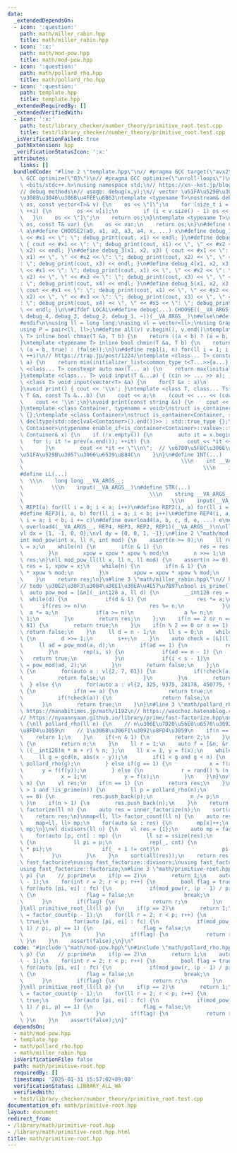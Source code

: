 ```yaml
---
data:
  _extendedDependsOn:
  - icon: ':question:'
    path: math/miller_rabin.hpp
    title: math/miller_rabin.hpp
  - icon: ':x:'
    path: math/mod-pow.hpp
    title: math/mod-pow.hpp
  - icon: ':question:'
    path: math/pollard_rho.hpp
    title: math/pollard_rho.hpp
  - icon: ':question:'
    path: template.hpp
    title: template.hpp
  _extendedRequiredBy: []
  _extendedVerifiedWith:
  - icon: ':x:'
    path: test/library_checker/number_theory/primitive_root.test.cpp
    title: test/library_checker/number_theory/primitive_root.test.cpp
  _isVerificationFailed: true
  _pathExtension: hpp
  _verificationStatusIcon: ':x:'
  attributes:
    links: []
  bundledCode: "#line 2 \"template.hpp\"\n// #pragma GCC target(\"avx2\")\n// #pragma\
    \ GCC optimize(\"O3\")\n// #pragma GCC optimize(\"unroll-loops\")\n\n#include\
    \ <bits/stdc++.h>\nusing namespace std;\n// https://xn--kst.jp/blog/2019/08/29/cpp-comp/\n\
    // debug methods\n// usage: debug(x,y);\n// vector \u51FA\u529B\u3067\u304D\u308B\
    \u3088\u3046\u306B\u4FEE\u6B63\ntemplate <typename T>\nostream& debug_print(ostream&\
    \ os, const vector<T>& v) {\n    os << \"[\";\n    for (size_t i = 0; i < v.size();\
    \ ++i) {\n        os << v[i];\n        if (i < v.size() - 1) os << \", \";\n \
    \   }\n    os << \"]\";\n    return os;\n}\ntemplate <typename T>\nostream& debug_print(ostream&\
    \ os, const T& var) {\n    os << var;\n    return os;\n}\n#define CHOOSE(a) CHOOSE2\
    \ a\n#define CHOOSE2(a0, a1, a2, a3, a4, x, ...) x\n#define debug_1(x1) { cout\
    \ << #x1 << \": \"; debug_print(cout, x1) << endl; }\n#define debug_2(x1, x2)\
    \ { cout << #x1 << \": \"; debug_print(cout, x1) << \", \" << #x2 << \": \"; debug_print(cout,\
    \ x2) << endl; }\n#define debug_3(x1, x2, x3) { cout << #x1 << \": \"; debug_print(cout,\
    \ x1) << \", \" << #x2 << \": \"; debug_print(cout, x2) << \", \" << #x3 << \"\
    : \"; debug_print(cout, x3) << endl; }\n#define debug_4(x1, x2, x3, x4) { cout\
    \ << #x1 << \": \"; debug_print(cout, x1) << \", \" << #x2 << \": \"; debug_print(cout,\
    \ x2) << \", \" << #x3 << \": \"; debug_print(cout, x3) << \", \" << #x4 << \"\
    : \"; debug_print(cout, x4) << endl; }\n#define debug_5(x1, x2, x3, x4, x5) {\
    \ cout << #x1 << \": \"; debug_print(cout, x1) << \", \" << #x2 << \": \"; debug_print(cout,\
    \ x2) << \", \" << #x3 << \": \"; debug_print(cout, x3) << \", \" << #x4 << \"\
    : \"; debug_print(cout, x4) << \", \" << #x5 << \": \"; debug_print(cout, x5)\
    \ << endl; }\n\n#ifdef LOCAL\n#define debug(...) CHOOSE((__VA_ARGS__, debug_5,\
    \ debug_4, debug_3, debug_2, debug_1, ~))(__VA_ARGS__)\n#else\n#define debug(...)\n\
    #endif\n\nusing ll = long long;\nusing vl = vector<ll>;\nusing Graph = vector<vector<ll>>;\n\
    using P = pair<ll, ll>;\n#define all(v) v.begin(), v.end()\ntemplate <typename\
    \ T> inline bool chmax(T &a, T b) {\n    return ((a < b) ? (a = b, true) : (false));\n\
    }\ntemplate <typename T> inline bool chmin(T &a, T b) {\n    return ((a > b) ?\
    \ (a = b, true) : (false));\n}\n#define rep1(i, n) for(ll i = 1; i <= ((ll)n);\
    \ ++i)\n// https://trap.jp/post/1224/\ntemplate <class... T> constexpr auto min(T...\
    \ a) {\n    return min(initializer_list<common_type_t<T...>>{a...});\n}\ntemplate\
    \ <class... T> constexpr auto max(T... a) {\n    return max(initializer_list<common_type_t<T...>>{a...});\n\
    }\ntemplate <class... T> void input(T &...a) { (cin >> ... >> a); }\ntemplate\
    \ <class T> void input(vector<T> &a) {\n    for(T &x : a)\n        cin >> x;\n\
    }\nvoid print() { cout << '\\n'; }\ntemplate <class T, class... Ts> void print(const\
    \ T &a, const Ts &...b) {\n    cout << a;\n    (cout << ... << (cout << ' ', b));\n\
    \    cout << '\\n';\n}\nvoid print(const string &s) {\n    cout << s << '\\n';\n\
    }\ntemplate <class Container, typename = void>\nstruct is_container : std::false_type\
    \ {};\ntemplate <class Container>\nstruct is_container<Container, std::void_t<decltype(std::declval<Container>().begin()),\
    \ decltype(std::declval<Container>().end())>> : std::true_type {};\ntemplate <class\
    \ Container>\ntypename enable_if<is_container<Container>::value>::type print(const\
    \ Container& x) {\n    if (!x.empty()) {\n        auto it = x.begin();\n     \
    \   for (; it != prev(x.end()); ++it) {\n            cout << *it << \" \";\n \
    \       }\n        cout << *it << \"\\n\";  // \u6700\u5F8C\u306E\u8981\u7D20\u3092\
    \u51FA\u529B\u3057\u3066\u6539\u884C\n    }\n}\n#define INT(...)             \
    \                                                  \\\n    int __VA_ARGS__;  \
    \                                                         \\\n    input(__VA_ARGS__)\n\
    #define LL(...)                                                              \
    \  \\\n    long long __VA_ARGS__;                                            \
    \         \\\n    input(__VA_ARGS__)\n#define STR(...)                       \
    \                                        \\\n    string __VA_ARGS__;         \
    \                                               \\\n    input(__VA_ARGS__)\n#define\
    \ REP1(a) for(ll i = 0; i < a; i++)\n#define REP2(i, a) for(ll i = 0; i < a; i++)\n\
    #define REP3(i, a, b) for(ll i = a; i < b; i++)\n#define REP4(i, a, b, c) for(ll\
    \ i = a; i < b; i += c)\n#define overload4(a, b, c, d, e, ...) e\n#define rep(...)\
    \ overload4(__VA_ARGS__, REP4, REP3, REP2, REP1)(__VA_ARGS__)\n\nll inf = 3e18;\n\
    vl dx = {1, -1, 0, 0};\nvl dy = {0, 0, 1, -1};\n#line 2 \"math/mod-pow.hpp\"\n\
    int mod_pow(int x, ll n, int mod) {\n    assert(n >= 0);\n    ll res = 1, xpow\
    \ = x;\n    while(n) {\n        if(n & 1) {\n            res = res * xpow % mod;\n\
    \        }\n        xpow = xpow * xpow % mod;\n        n >>= 1;\n    }\n    return\
    \ res;\n}\nll mod_pow_ll(ll x, ll n, ll mod) {\n    assert(n >= 0);\n    __int128\
    \ res = 1, xpow = x;\n    while(n) {\n        if(n & 1) {\n            res = res\
    \ * xpow % mod;\n        }\n        xpow = xpow * xpow % mod;\n        n >>= 1;\n\
    \    }\n    return res;\n}\n#line 3 \"math/miller_rabin.hpp\"\n// https://drken1215.hatenablog.com/entry/2023/05/23/233000\n\
    // todo \u30E2\u30F3\u30B4\u30E1\u30EA\u4E57\u7B97\nbool is_prime(ll n) {\n  \
    \  auto pow_mod = [&n](__int128 a, ll d) {\n        __int128 res = 1;\n      \
    \  while(d) {\n            if(d & 1) {\n                res *= a;\n          \
    \      if(res >= n)\n                    res %= n;\n            }\n          \
    \  a *= a;\n            if(a >= n)\n                a %= n;\n            d >>=\
    \ 1;\n        }\n        return res;\n    };\n    if(n == 2 or n == 7 or n ==\
    \ 61) {\n        return true;\n    }\n    if(n % 2 == 0 or n == 1) {\n       \
    \ return false;\n    }\n    ll d = n - 1;\n    ll s = 0;\n    while(d % 2 == 0)\
    \ {\n        d >>= 1;\n        s++;\n    }\n    auto check = [&](ll a) {\n   \
    \     ll ad = pow_mod(a, d);\n        if(ad == 1) {\n            return true;\n\
    \        }\n        rep(i, s) {\n            if(ad == n - 1) {\n             \
    \   return true;\n            }\n            if(i < s - 1)\n                ad\
    \ = pow_mod(ad, 2);\n        }\n        return false;\n    };\n    if(n < 4759123141)\
    \ {\n        for(auto a : vl{2, 7, 61}) {\n            if(!check(a)) {\n     \
    \           return false;\n            }\n        }\n        return true;\n  \
    \  } else {\n        for(auto a : vl{2, 325, 9375, 28178, 450775, 9780504, 1795265022})\
    \ {\n            if(n == a) {\n                return true;\n            }\n \
    \           if(!check(a)) {\n                return false;\n            }\n  \
    \      }\n        return true;\n    }\n}\n#line 3 \"math/pollard_rho.hpp\"\n//\
    \ https://manabitimes.jp/math/1192\n// https://wacchoz.hatenablog.com/entry/2019/01/05/230128\n\
    // https://nyaannyaan.github.io/library/prime/fast-factorize.hpp\nnamespace fast_factorize\
    \ {\nll pollard_rho(ll n) {\n    // n\u306E\u7D20\u56E0\u6570\u3092\uFF11\u3064\
    \u8FD4\u3059\n    // 1\u306B\u306F1\u3092\u8FD4\u3059\n    if(n == 1) {\n    \
    \    return 1;\n    }\n    if(~n & 1) {\n        return 2;\n    }\n    if(is_prime(n))\
    \ {\n        return n;\n    }\n    ll r = 1;\n    auto f = [&n, &r](ll m) { return\
    \ ((__int128)m * m + r) % n; };\n    ll x = 1, y = f(x);\n    while(1) {\n   \
    \     ll g = gcd(n, abs(x - y));\n        if(1 < g and g < n) {\n            return\
    \ pollard_rho(g);\n        } else if(g == 1) {\n            x = f(x);\n      \
    \      y = f(f(y));\n        } else {\n            r = rand() % (n - 2) + 2;\n\
    \            x = 1;\n            y = f(x);\n        }\n    }\n}\nvl inner_factorize(ll\
    \ n) {\n    vl res;\n    if(n == 1) {\n        return res;\n    }\n    while(n\
    \ > 1 and !is_prime(n)) {\n        ll p = pollard_rho(n);\n        while(n % p\
    \ == 0) {\n            res.push_back(p);\n            n /= p;\n        }\n   \
    \ }\n    if(n > 1) {\n        res.push_back(n);\n    }\n    return res;\n}\nvl\
    \ factorize(ll n) {\n    auto res = inner_factorize(n);\n    sort(all(res));\n\
    \    return res;\n}\nmap<ll, ll> factor_count(ll n) {\n    auto res = inner_factorize(n);\n\
    \    map<ll, ll> mp;\n    for(auto &x : res) {\n        mp[x]++;\n    }\n    return\
    \ mp;\n}\nvl divisors(ll n) {\n    vl res = {1};\n    auto mp = factor_count(n);\n\
    \    for(auto [p, cnt] : mp) {\n        ll sz = ssize(res);\n        rep(i, sz)\
    \ {\n            ll pi = p;\n            rep(_, cnt) {\n                res.push_back(res[i]\
    \ * pi);\n                if(_ + 1 != cnt)\n                    pi *= p;\n   \
    \         }\n        }\n    }\n    sort(all(res));\n    return res;\n}\n} // namespace\
    \ fast_factorize\nusing fast_factorize::divisors;\nusing fast_factorize::factor_count;\n\
    using fast_factorize::factorize;\n#line 3 \"math/primitive-root.hpp\"\nint primitive_root(int\
    \ p) {\n    // p:prime\n    if(p == 2)\n        return 1;\n    auto fc = factor_count(p\
    \ - 1);\n    for(int r = 2; r < p; r++) {\n        bool flag = true;\n       \
    \ for(auto [pi, ei] : fc) {\n            if(mod_pow(r, (p - 1) / pi, p) == 1)\
    \ {\n                flag = false;\n                break;\n            }\n  \
    \      }\n        if(flag) {\n            return r;\n        }\n    }\n    assert(false);\n\
    }\nll primitive_root_ll(ll p) {\n    if(p == 2)\n        return 1;\n    auto fc\
    \ = factor_count(p - 1);\n    for(ll r = 2; r < p; r++) {\n        bool flag =\
    \ true;\n        for(auto [pi, ei] : fc) {\n            if(mod_pow_ll(r, (p -\
    \ 1) / pi, p) == 1) {\n                flag = false;\n                break;\n\
    \            }\n        }\n        if(flag) {\n            return r;\n       \
    \ }\n    }\n    assert(false);\n}\n"
  code: "#include \"math/mod-pow.hpp\"\n#include \"math/pollard_rho.hpp\"\nint primitive_root(int\
    \ p) {\n    // p:prime\n    if(p == 2)\n        return 1;\n    auto fc = factor_count(p\
    \ - 1);\n    for(int r = 2; r < p; r++) {\n        bool flag = true;\n       \
    \ for(auto [pi, ei] : fc) {\n            if(mod_pow(r, (p - 1) / pi, p) == 1)\
    \ {\n                flag = false;\n                break;\n            }\n  \
    \      }\n        if(flag) {\n            return r;\n        }\n    }\n    assert(false);\n\
    }\nll primitive_root_ll(ll p) {\n    if(p == 2)\n        return 1;\n    auto fc\
    \ = factor_count(p - 1);\n    for(ll r = 2; r < p; r++) {\n        bool flag =\
    \ true;\n        for(auto [pi, ei] : fc) {\n            if(mod_pow_ll(r, (p -\
    \ 1) / pi, p) == 1) {\n                flag = false;\n                break;\n\
    \            }\n        }\n        if(flag) {\n            return r;\n       \
    \ }\n    }\n    assert(false);\n}"
  dependsOn:
  - math/mod-pow.hpp
  - template.hpp
  - math/pollard_rho.hpp
  - math/miller_rabin.hpp
  isVerificationFile: false
  path: math/primitive-root.hpp
  requiredBy: []
  timestamp: '2025-01-31 15:57:02+09:00'
  verificationStatus: LIBRARY_ALL_WA
  verifiedWith:
  - test/library_checker/number_theory/primitive_root.test.cpp
documentation_of: math/primitive-root.hpp
layout: document
redirect_from:
- /library/math/primitive-root.hpp
- /library/math/primitive-root.hpp.html
title: math/primitive-root.hpp
---
```

